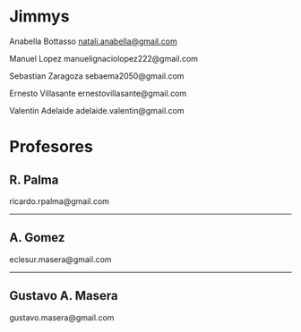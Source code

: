 # Jimmys
Anabella Bottasso  natali.anabella@gmail.com
<p>
Manuel Lopez  manuelignaciolopez222@gmail.com
  </p>
  <p>
Sebastian Zaragoza sebaema2050@gmail.com
    </p>
    <p>
Ernesto Villasante ernestovillasante@gmail.com
      </p>
      <p>
Valentin Adelaide adelaide.valentin@gmail.com
        </p>

<h1>
Profesores
 </h1>
  
<h2>  
R. Palma
 </h2>
  ricardo.rpalma@gmail.com
  <hr>
  <p>
  <h2> 
A. Gomez
    </h2>
    eclesur.masera@gmail.com
  </p>
  <hr>
    <p>
  <h2> 
Gustavo A. Masera
    </h2>
    gustavo.masera@gmail.com
  </p>

